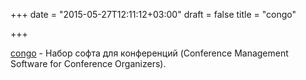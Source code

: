 +++
date = "2015-05-27T12:11:12+03:00"
draft = false
title = "congo"

+++

<p><a href="https://github.com/gopheracademy/congo">congo</a>&nbsp;- Набор софта для конференций (Conference Management Software for Conference Organizers).</p>

